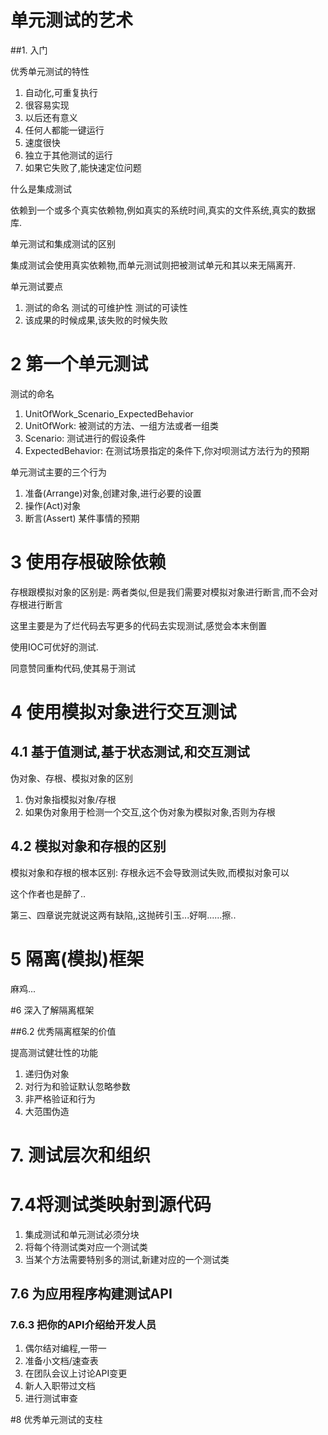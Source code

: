 # 单元测试的艺术

##1. 入门

优秀单元测试的特性

1. 自动化,可重复执行
2. 很容易实现
3. 以后还有意义
4. 任何人都能一键运行
5. 速度很快
6. 独立于其他测试的运行
7. 如果它失败了,能快速定位问题

什么是集成测试

依赖到一个或多个真实依赖物,例如真实的系统时间,真实的文件系统,真实的数据库.

单元测试和集成测试的区别

集成测试会使用真实依赖物,而单元测试则把被测试单元和其以来无隔离开.

单元测试要点

1. 测试的命名 测试的可维护性 测试的可读性
2. 该成果的时候成果,该失败的时候失败

# 2 第一个单元测试

测试的命名
1. UnitOfWork_Scenario_ExpectedBehavior
2. UnitOfWork: 被测试的方法、一组方法或者一组类
3. Scenario: 测试进行的假设条件
4. ExpectedBehavior: 在测试场景指定的条件下,你对呗测试方法行为的预期

单元测试主要的三个行为

1. 准备(Arrange)对象,创建对象,进行必要的设置
2. 操作(Act)对象
3. 断言(Assert) 某件事情的预期

# 3 使用存根破除依赖

存根跟模拟对象的区别是: 两者类似,但是我们需要对模拟对象进行断言,而不会对存根进行断言

这里主要是为了烂代码去写更多的代码去实现测试,感觉会本末倒置

使用IOC可优好的测试.

同意赞同重构代码,使其易于测试

# 4 使用模拟对象进行交互测试

## 4.1 基于值测试,基于状态测试,和交互测试

伪对象、存根、模拟对象的区别

1. 伪对象指模拟对象/存根
2. 如果伪对象用于检测一个交互,这个伪对象为模拟对象,否则为存根

## 4.2 模拟对象和存根的区别

模拟对象和存根的根本区别: 存根永远不会导致测试失败,而模拟对象可以

这个作者也是醉了..

第三、四章说完就说这两有缺陷,,这抛砖引玉...好啊......擦..

# 5 隔离(模拟)框架

麻鸡...

#6 深入了解隔离框架

##6.2 优秀隔离框架的价值

提高测试健壮性的功能

1. 递归伪对象
2. 对行为和验证默认忽略参数
3. 非严格验证和行为
4. 大范围伪造

# 7. 测试层次和组织

# 7.4将测试类映射到源代码

1. 集成测试和单元测试必须分块
2. 将每个待测试类对应一个测试类
3. 当某个方法需要特别多的测试,新建对应的一个测试类

## 7.6 为应用程序构建测试API

### 7.6.3 把你的API介绍给开发人员

1. 偶尔结对编程,一带一
2. 准备小文档/速查表
3. 在团队会议上讨论API变更
4. 新人入职带过文档
5. 进行测试审查

#8 优秀单元测试的支柱

